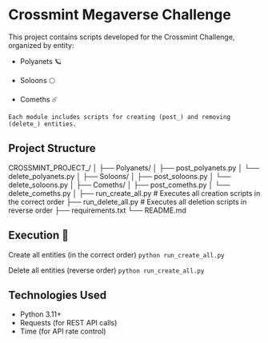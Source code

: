 # Crossmint Megaverse Challenge
This project contains scripts developed for the Crossmint Challenge, organized by entity:

 -  Polyanets 🪐

 -  Soloons 🌕 

 - Comeths ☄️ 

``` Each module includes scripts for creating (post_) and removing (delete_) entities. ```

## Project Structure ##

CROSSMINT_PROJECT_/
        │
        ├── Polyanets/
        │   ├── post_polyanets.py
        │   └── delete_polyanets.py
        │
        ├── Soloons/
        │   ├── post_soloons.py
        │   └── delete_soloons.py
        │
        ├── Comeths/
        │   ├── post_comeths.py
        │   └── delete_comeths.py
        │
        ├── run_create_all.py       # Executes all creation scripts in the correct order
        ├── run_delete_all.py       # Executes all deletion scripts in reverse order
        ├── requirements.txt
        └── README.md

## Execution 🚀 ##

Create all entities (in the correct order)
``` python run_create_all.py ```

Delete all entities (reverse order)
``` python run_create_all.py ```

## Technologies Used
 - Python 3.11+
 - Requests (for REST API calls)
 - Time (for API rate control)